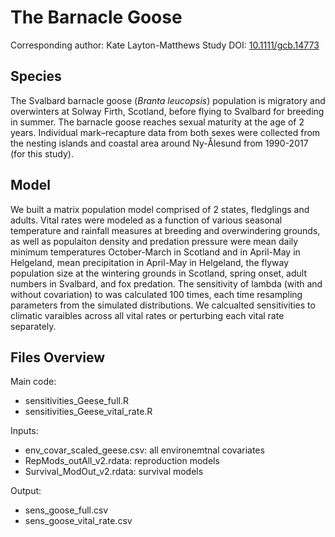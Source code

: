 
# The Barnacle Goose

Corresponding author: Kate Layton-Matthews
Study DOI: [10.1111/gcb.14773](https://doi.org/10.1111/gcb.14773)

## Species

The Svalbard barnacle goose (_Branta leucopsis_) population is migratory and overwinters at Solway Firth, Scotland, before flying to Svalbard for breeding in summer. The barnacle goose reaches sexual maturity at the age of 2 years. Individual mark–recapture data from both sexes were collected from the nesting islands and coastal area around Ny-Ålesund from 1990-2017 (for this study).

## Model

We built a matrix population model comprised of 2 states, fledglings and adults. Vital rates were modeled as a function of various seasonal temperature and rainfall measures at breeding and overwindering grounds, as well as populaiton density and predation pressure were mean daily minimum temperatures October-March in Scotland and in April-May in Helgeland, mean precipitation in April-May in Helgeland, the flyway population size at the wintering grounds in Scotland, spring onset, adult numbers in Svalbard, and fox predation. The sensitivity of lambda (with and without covariation) to was calculated 100 times, each time resampling parameters from the simulated distributions. We calcualted sensitivities to climatic varaibles across all vital rates or perturbing each vital rate separately.

## Files Overview

Main code:
- sensitivities_Geese_full.R
- sensitivities_Geese_vital_rate.R

Inputs:
- env_covar_scaled_geese.csv: all environemtnal covariates
- RepMods_outAll_v2.rdata: reproduction models
- Survival_ModOut_v2.rdata: survival models

Output:
- sens_goose_full.csv
- sens_goose_vital_rate.csv


